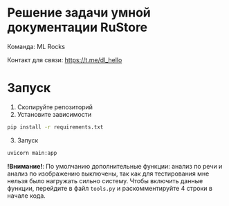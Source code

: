 # Решение задачи умной документации RuStore

Команда: ML Rocks

Контакт для связи: https://t.me/dl_hello

# Запуск

1. Скопируйте репозиторий
2. Установите зависимости

```bash
pip install -r requirements.txt
```

3. Запуск

```bash
uvicorn main:app
```

**!Внимание!**: По умолчанию дополнительные функции: анализ по речи и анализ по изображению выключены, так как для тестирования мне нельзя было нагружать сильно систему. Чтобы включить данные функции, перейдите в файл `tools.py` и раскомментируйте 4 строки в начале кода.
